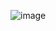 
![image](https://user-images.githubusercontent.com/23614860/121351988-c0ff3380-c902-11eb-9f93-a5bcf677e8b8.png)
